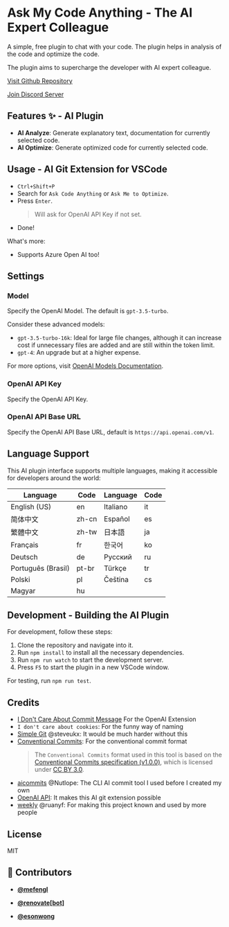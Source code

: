 <!-- DO NOT REMOVE - contributor_list:data:start:["mefengl", "renovate[bot]", "esonwong"]:end -->
# Ask My Code Anything - The AI Expert Colleague

A simple, free plugin to chat with your code. The plugin helps in analysis of the code and optimize the code.

The plugin aims to supercharge the developer with AI expert colleague.

[Visit Github Repository](https://github.com/mefengl/vscode-i-dont-care-about-commit-message)

[Join Discord Server](https://discord.gg/pwTKpnc2sF)

## Features ✨ - AI  Plugin

- **AI Analyze**: Generate explanatory text, documentation for currently selected code.
- **AI Optimize**: Generate optimized code for currently selected code.

## Usage - AI Git Extension for VSCode

- `Ctrl+Shift+P`
- Search for `Ask Code Anything` or `Ask Me to Optimize`.
- Press `Enter`.
  > Will ask for OpenAI API Key if not set.
- Done!

What's more:

- Supports Azure Open AI too!

## Settings

### Model

Specify the OpenAI Model. The default is `gpt-3.5-turbo`.

Consider these advanced models:

- `gpt-3.5-turbo-16k`: Ideal for large file changes, although it can increase cost if unnecessary files are added and are still within the token limit.
- `gpt-4`: An upgrade but at a higher expense.

For more options, visit [OpenAI Models Documentation](https://platform.openai.com/docs/models).


### OpenAI API Key

Specify the OpenAI API Key.

### OpenAI API Base URL

Specify the OpenAI API Base URL, default is `https://api.openai.com/v1`.

## Language Support

This AI  plugin interface supports multiple languages, making it accessible for developers around the world:

| Language            | Code   | Language            | Code   |
| ------------------- | ------ | ------------------- | ------ |
| English (US)        | en     | Italiano            | it     |
| 简体中文             | zh-cn  | Español             | es     |
| 繁體中文             | zh-tw  | 日本語               | ja     |
| Français            | fr     | 한국어               | ko     |
| Deutsch             | de     | Русский             | ru     |
| Português (Brasil)  | pt-br  | Türkçe              | tr     |
| Polski              | pl     | Čeština             | cs     |
| Magyar              | hu     |                     |        |

## Development - Building the AI  Plugin

For development, follow these steps:

1. Clone the repository and navigate into it.
2. Run `npm install` to install all the necessary dependencies.
3. Run `npm run watch` to start the development server.
4. Press `F5` to start the plugin in a new VSCode window.

For testing, run `npm run test`.

## Credits
- [I Don't Care About Commit Message](https://github.com/mefengl/vscode-i-dont-care-about-commit-message) For the OpenAI Extension 
- `I don't care about cookies`: For the funny way of naming
- [Simple Git](https://github.com/steveukx/git-js) @steveukx: It would be much harder without this
- [Conventional Commits](https://www.conventionalcommits.org/en/v1.0.0/): For the conventional commit format
  > The `Conventional Commits` format used in this tool is based on the [Conventional Commits specification (v1.0.0)](https://www.conventionalcommits.org/en/v1.0.0/), which is licensed under [CC BY 3.0](https://creativecommons.org/licenses/by/3.0/).
- [aicommits](https://github.com/Nutlope/aicommits) @Nutlope: The CLI AI commit tool I used before I created my own
- [OpenAI API](https://platform.openai.com/docs/api-reference/chat): It makes this AI git extension possible
- [weekly](https://github.com/ruanyf/weekly) @ruanyf: For making this project known and used by more people

## License

MIT

<!-- prettier-ignore-start -->
<!-- DO NOT REMOVE - contributor_list:start -->
## 👥 Contributors


- **[@mefengl](https://github.com/mefengl)**

- **[@renovate[bot]](https://github.com/apps/renovate)**

- **[@esonwong](https://github.com/esonwong)**

<!-- DO NOT REMOVE - contributor_list:end -->
<!-- prettier-ignore-end -->